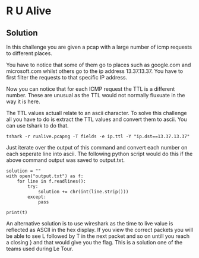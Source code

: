 # R U Alive

## Solution
In this challenge you are given a pcap with a large number of icmp requests to different places.

You have to notice that some of them go to places such as google.com and microsoft.com whilst others go to the ip address 13.37.13.37. You have to first filter the requests to that specific IP address.

Now you can notice that for each ICMP request the TTL is a different number. These are unusual as the TTL would not normally fluxuate in the way it is here.

The TTL values actuall relate to an ascii character. To solve this challenge all you have to do is extract the TTL values and convert them to ascii. You can use tshark to do that.
```
tshark -r rualive.pcapng -T fields -e ip.ttl -Y "ip.dst==13.37.13.37"
```
Just iterate over the output of this command and convert each number on each seperate line into ascii. The following python script would do this if the above command output was saved to output.txt.
```
solution = ""
with open("output.txt") as f:
	for line in f.readlines():
		try:
			solution += chr(int(line.strip()))
		except:
			pass

print(t)
```

An alternative solution is to use wireshark as the time to live value is reflected as ASCII in the hex display. If you view the correct packets you will be able to see L followed by T in the next packet and so on untill you reach a closing } and that would give you the flag. This is a solution one of the teams used during Le Tour.
